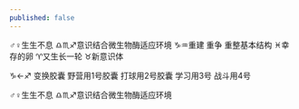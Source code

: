 ```yaml
---
published: false
---
```

<p>♂♀生生不息
♎︎♏︎♐︎意识结合微生物酶适应环境
♑︎♒︎重建 重争 重整基本结构 ♓︎幸存的卵
♈︎又生长一轮 ♉︎新意识体
<p>♑︎←♐︎ 变换胶囊
野营用1号胶囊 打球用2号胶囊 学习用3号 战斗用4号
<p>♂♀生生不息
♎︎♏︎♐︎意识结合微生物酶适应环境
